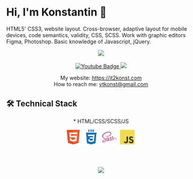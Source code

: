 # Hi, I'm Konstantin 👋
HTML5' CSS3, website layout. Cross-browser, adaptive layout for mobile devices, code semantics, validity, CSS, SCSS. Work with graphic editors Figma, Photoshop. Basic knowledge of Javascript, jQuery.

<p align='center'><a href="https://github-readme-stats.vercel.app/api?username=it2konst&show_icons=true&count_private=true"><img height=150 src="https://github-readme-stats.vercel.app/api?username=it2konst&show_icons=true&count_private=true"/></a>
</p>

<p align='center'>
   <!--    
   <a href="https://www.linkedin.com/in/it2konst/">
       <img src="https://img.shields.io/badge/linkedin-%230077B5.svg?&style=for-the-badge&logo=linkedin&logoColor=white"/>
   </a> 
   -->
   <a href="https://www.youtube.com/@RVSKonst">
      <img src="https://img.shields.io/badge/YouTube-red?style=for-the-badge&logo=youtube&logoColor=white" alt="Youtube Badge"/>
   </a>
   <a href="https://t.me/RvsKonst">
       <img src="https://img.shields.io/badge/Telegram-2CA5E0?style=for-the-badge&logo=telegram&logoColor=white"/>
   </a>
</p>

<p align='center'>
   My website: <a href='https://it2konst.com'>https://it2konst.com</a>
   <br>
   How to reach me: <a href='mailto:vtkonst@gmail.com'>vtkonst@gmail.com</a>
</p>

<!--    
   <p align='center'>
   📫 How to reach me: <a href='mailto:vtkonst@gmail.com'>vtkonst@gmail.com</a>
   </p>
 -->

## 🛠 Technical Stack
   <p align='center'>
   *   HTML/CSS/SCSS/JS
   </p>

<div align="center">
   <img src="https://github.com/devicons/devicon/blob/master/icons/html5/html5-original.svg" title="HTML5" alt="HTML" width="40" height="40"/>&nbsp;
   <img src="https://github.com/devicons/devicon/blob/master/icons/css3/css3-plain-wordmark.svg" title="CSS3" alt="CSS" width="40" height="40"/>&nbsp;
   <img src="https://github.com/devicons/devicon/blob/master/icons/sass/sass-original.svg" title="SASS" alt="SASS" width="40" height="40"/>&nbsp;
   <img src="https://github.com/devicons/devicon/blob/master/icons/javascript/javascript-original.svg" title="JavaScript" alt="JavaScript" width="40" height="40"/>&nbsp;
</div>
<br>
<div align="center" style="margin: 40px 0">
   <a href="https://github.com/it2konst/github-profile-views-counter">
       <img width="175px" src="https://komarev.com/ghpvc/?username=it2konst&color=DE002D">
   </a>
</div>
<!---
it2konst/it2konst is a ✨ special ✨ repository because its `README.md` (this file) appears on your GitHub profile.
You can click the Preview link to take a look at your changes.
--->
